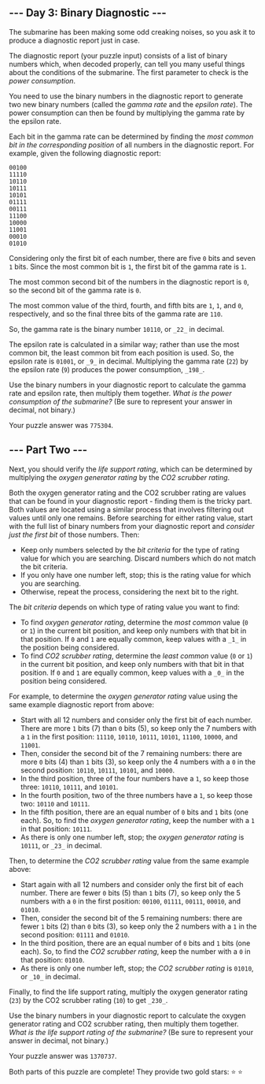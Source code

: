 \--- Day 3: Binary Diagnostic ---
---------------------------------

The submarine has been making some odd creaking noises, so you ask it to produce a diagnostic report just in case.

The diagnostic report (your puzzle input) consists of a list of binary numbers which, when decoded properly, can tell you many useful things about the conditions of the submarine. The first parameter to check is the _power consumption_.

You need to use the binary numbers in the diagnostic report to generate two new binary numbers (called the _gamma rate_ and the _epsilon rate_). The power consumption can then be found by multiplying the gamma rate by the epsilon rate.

Each bit in the gamma rate can be determined by finding the _most common bit in the corresponding position_ of all numbers in the diagnostic report. For example, given the following diagnostic report:

    00100
    11110
    10110
    10111
    10101
    01111
    00111
    11100
    10000
    11001
    00010
    01010
    

Considering only the first bit of each number, there are five `0` bits and seven `1` bits. Since the most common bit is `1`, the first bit of the gamma rate is `1`.

The most common second bit of the numbers in the diagnostic report is `0`, so the second bit of the gamma rate is `0`.

The most common value of the third, fourth, and fifth bits are `1`, `1`, and `0`, respectively, and so the final three bits of the gamma rate are `110`.

So, the gamma rate is the binary number `10110`, or `_22_` in decimal.

The epsilon rate is calculated in a similar way; rather than use the most common bit, the least common bit from each position is used. So, the epsilon rate is `01001`, or `_9_` in decimal. Multiplying the gamma rate (`22`) by the epsilon rate (`9`) produces the power consumption, `_198_`.

Use the binary numbers in your diagnostic report to calculate the gamma rate and epsilon rate, then multiply them together. _What is the power consumption of the submarine?_ (Be sure to represent your answer in decimal, not binary.)

Your puzzle answer was `775304`.

\--- Part Two ---
-----------------

Next, you should verify the _life support rating_, which can be determined by multiplying the _oxygen generator rating_ by the _CO2 scrubber rating_.

Both the oxygen generator rating and the CO2 scrubber rating are values that can be found in your diagnostic report - finding them is the tricky part. Both values are located using a similar process that involves filtering out values until only one remains. Before searching for either rating value, start with the full list of binary numbers from your diagnostic report and _consider just the first bit_ of those numbers. Then:

*   Keep only numbers selected by the _bit criteria_ for the type of rating value for which you are searching. Discard numbers which do not match the bit criteria.
*   If you only have one number left, stop; this is the rating value for which you are searching.
*   Otherwise, repeat the process, considering the next bit to the right.

The _bit criteria_ depends on which type of rating value you want to find:

*   To find _oxygen generator rating_, determine the _most common_ value (`0` or `1`) in the current bit position, and keep only numbers with that bit in that position. If `0` and `1` are equally common, keep values with a `_1_` in the position being considered.
*   To find _CO2 scrubber rating_, determine the _least common_ value (`0` or `1`) in the current bit position, and keep only numbers with that bit in that position. If `0` and `1` are equally common, keep values with a `_0_` in the position being considered.

For example, to determine the _oxygen generator rating_ value using the same example diagnostic report from above:

*   Start with all 12 numbers and consider only the first bit of each number. There are more `1` bits (7) than `0` bits (5), so keep only the 7 numbers with a `1` in the first position: `11110`, `10110`, `10111`, `10101`, `11100`, `10000`, and `11001`.
*   Then, consider the second bit of the 7 remaining numbers: there are more `0` bits (4) than `1` bits (3), so keep only the 4 numbers with a `0` in the second position: `10110`, `10111`, `10101`, and `10000`.
*   In the third position, three of the four numbers have a `1`, so keep those three: `10110`, `10111`, and `10101`.
*   In the fourth position, two of the three numbers have a `1`, so keep those two: `10110` and `10111`.
*   In the fifth position, there are an equal number of `0` bits and `1` bits (one each). So, to find the _oxygen generator rating_, keep the number with a `1` in that position: `10111`.
*   As there is only one number left, stop; the _oxygen generator rating_ is `10111`, or `_23_` in decimal.

Then, to determine the _CO2 scrubber rating_ value from the same example above:

*   Start again with all 12 numbers and consider only the first bit of each number. There are fewer `0` bits (5) than `1` bits (7), so keep only the 5 numbers with a `0` in the first position: `00100`, `01111`, `00111`, `00010`, and `01010`.
*   Then, consider the second bit of the 5 remaining numbers: there are fewer `1` bits (2) than `0` bits (3), so keep only the 2 numbers with a `1` in the second position: `01111` and `01010`.
*   In the third position, there are an equal number of `0` bits and `1` bits (one each). So, to find the _CO2 scrubber rating_, keep the number with a `0` in that position: `01010`.
*   As there is only one number left, stop; the _CO2 scrubber rating_ is `01010`, or `_10_` in decimal.

Finally, to find the life support rating, multiply the oxygen generator rating (`23`) by the CO2 scrubber rating (`10`) to get `_230_`.

Use the binary numbers in your diagnostic report to calculate the oxygen generator rating and CO2 scrubber rating, then multiply them together. _What is the life support rating of the submarine?_ (Be sure to represent your answer in decimal, not binary.)

Your puzzle answer was `1370737`.

Both parts of this puzzle are complete! They provide two gold stars: ⭐ ⭐



